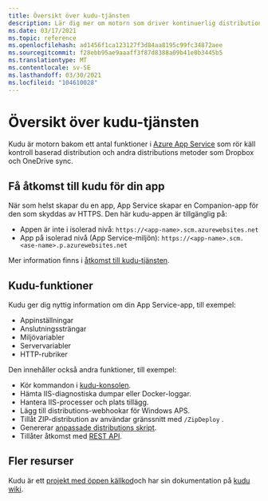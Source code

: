 ```yaml
---
title: Översikt över kudu-tjänsten
description: Lär dig mer om motorn som driver kontinuerlig distribution i App Service och dess funktioner.
ms.date: 03/17/2021
ms.topic: reference
ms.openlocfilehash: ad1456f1ca123127f3d84aa8195c99fc34872aee
ms.sourcegitcommit: f28ebb95ae9aaaff3f87d8388a09b41e0b3445b5
ms.translationtype: MT
ms.contentlocale: sv-SE
ms.lasthandoff: 03/30/2021
ms.locfileid: "104610028"
---
```

# <a name="kudu-service-overview"></a>Översikt över kudu-tjänsten

Kudu är motorn bakom ett antal funktioner i [Azure App Service](overview.md) som rör käll kontroll baserad distribution och andra distributions metoder som Dropbox och OneDrive sync. 

## <a name="access-kudu-for-your-app"></a>Få åtkomst till kudu för din app
När som helst skapar du en app, App Service skapar en Companion-app för den som skyddas av HTTPS. Den här kudu-appen är tillgänglig på:

- Appen är inte i isolerad nivå: `https://<app-name>.scm.azurewebsites.net`
- App på isolerad nivå (App Service-miljön): `https://<app-name>.scm.<ase-name>.p.azurewebsites.net`

Mer information finns i [åtkomst till kudu-tjänsten](https://github.com/projectkudu/kudu/wiki/Accessing-the-kudu-service).

## <a name="kudu-features"></a>Kudu-funktioner

Kudu ger dig nyttig information om din App Service-app, till exempel:

- Appinställningar
- Anslutningssträngar
- Miljövariabler
- Servervariabler
- HTTP-rubriker

Den innehåller också andra funktioner, till exempel:

- Kör kommandon i [kudu-konsolen](https://github.com/projectkudu/kudu/wiki/Kudu-console).
- Hämta IIS-diagnostiska dumpar eller Docker-loggar.
- Hantera IIS-processer och plats tillägg.
- Lägg till distributions-webhookar för Windows APS.
- Tillåt ZIP-distribution av användar gränssnitt med `/ZipDeploy` .
- Genererar [anpassade distributions skript](https://github.com/projectkudu/kudu/wiki/Custom-Deployment-Script).
- Tillåter åtkomst med [REST API](https://github.com/projectkudu/kudu/wiki/REST-API).

## <a name="more-resources"></a>Fler resurser

Kudu är ett [projekt med öppen källkod](https://github.com/projectkudu/kudu)och har sin dokumentation på [kudu wiki](https://github.com/projectkudu/kudu/wiki).

